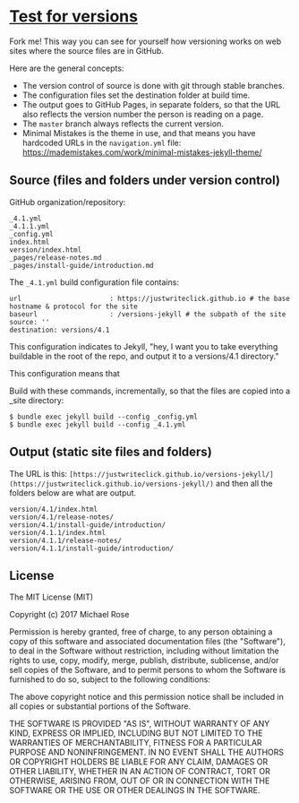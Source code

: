 # [Test for versions](http://docslikecode.com)

Fork me! This way you can see for yourself how versioning works on web sites where the source files are in GitHub.

Here are the general concepts:

- The version control of source is done with git through stable branches.
- The configuration files set the destination folder at build time.
- The output goes to GitHub Pages, in separate folders, so that the URL also reflects the version number the person is reading on a page.
- The `master` branch always reflects the current version.
- Minimal Mistakes is the theme in use, and that means you have hardcoded URLs in the `navigation.yml` file: https://mademistakes.com/work/minimal-mistakes-jekyll-theme/ 

## Source (files and folders under version control)

GitHub organization/repository:

```
_4.1.yml
_4.1.1.yml
_config.yml
index.html
version/index.html
_pages/release-notes.md
_pages/install-guide/introduction.md
```

The `_4.1.yml` build configuration file contains:

```
url                      : https://justwriteclick.github.io # the base hostname & protocol for the site
baseurl                  : /versions-jekyll # the subpath of the site
source: ''
destination: versions/4.1
```

This configuration indicates to Jekyll, "hey, I want you to take everything buildable in the root of the repo, and output it to a versions/4.1 directory."

This configuration means that 

Build with these commands, incrementally, so that the files are copied into a _site directory:

```
$ bundle exec jekyll build --config _config.yml
$ bundle exec jekyll build --config _4.1.yml
```

## Output (static site files and folders)

The URL is this: `[https://justwriteclick.github.io/versions-jekyll/](https://justwriteclick.github.io/versions-jekyll/)` and then all the folders below are what are output.

```
version/4.1/index.html
version/4.1/release-notes/
version/4.1/install-guide/introduction/
version/4.1.1/index.html
version/4.1.1/release-notes/
version/4.1.1/install-guide/introduction/
```


## License

The MIT License (MIT)

Copyright (c) 2017 Michael Rose

Permission is hereby granted, free of charge, to any person obtaining a copy
of this software and associated documentation files (the "Software"), to deal
in the Software without restriction, including without limitation the rights
to use, copy, modify, merge, publish, distribute, sublicense, and/or sell
copies of the Software, and to permit persons to whom the Software is
furnished to do so, subject to the following conditions:

The above copyright notice and this permission notice shall be included in all
copies or substantial portions of the Software.

THE SOFTWARE IS PROVIDED "AS IS", WITHOUT WARRANTY OF ANY KIND, EXPRESS OR
IMPLIED, INCLUDING BUT NOT LIMITED TO THE WARRANTIES OF MERCHANTABILITY,
FITNESS FOR A PARTICULAR PURPOSE AND NONINFRINGEMENT. IN NO EVENT SHALL THE
AUTHORS OR COPYRIGHT HOLDERS BE LIABLE FOR ANY CLAIM, DAMAGES OR OTHER
LIABILITY, WHETHER IN AN ACTION OF CONTRACT, TORT OR OTHERWISE, ARISING FROM,
OUT OF OR IN CONNECTION WITH THE SOFTWARE OR THE USE OR OTHER DEALINGS IN THE
SOFTWARE.
